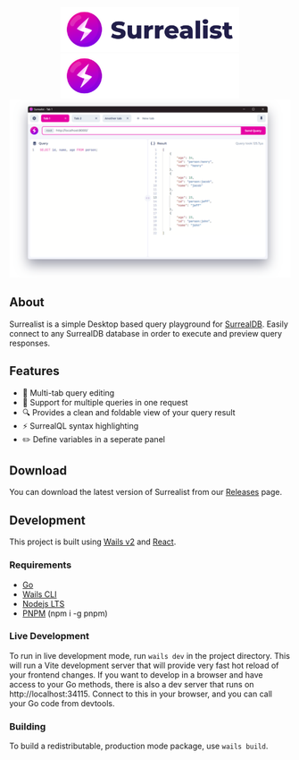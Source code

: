 <br>

<div align="center">
	<a href="https://github.com/StarlaneStudios/Surrealist#gh-light-mode-only">
		<img src=".github/branding/logo-dark.png" height="80">
	</a>
	<a href="https://github.com/StarlaneStudios/Surrealist#gh-dark-mode-only">
		<img src=".github/branding/logo-light.png" height="80">
	</a>
</div>

<div align="center">
	<img src=".github/branding/promo.png">
</div>

## About

Surrealist is a simple Desktop based query playground for [SurrealDB](https://surrealdb.com/). Easily connect to any SurrealDB database in order to execute and preview query responses.

## Features
- 📌 Multi-tab query editing
- 💫 Support for multiple queries in one request
- 🔍 Provides a clean and foldable view of your query result
- ⚡ SurrealQL syntax highlighting
- ✏️ Define variables in a seperate panel

## Download
You can download the latest version of Surrealist from our [Releases](https://github.com/StarlaneStudios/Surrealist/releases) page.

## Development
This project is built using [Wails v2](https://wails.io/) and [React](https://reactjs.org/).

### Requirements
- [Go](https://go.dev/)
- [Wails CLI](https://wails.io/docs/gettingstarted/installation)
- [Nodejs LTS](https://nodejs.org/en/)
- [PNPM](https://pnpm.io/) (npm i -g pnpm)

### Live Development

To run in live development mode, run `wails dev` in the project directory. This will run a Vite development
server that will provide very fast hot reload of your frontend changes. If you want to develop in a browser
and have access to your Go methods, there is also a dev server that runs on http://localhost:34115. Connect
to this in your browser, and you can call your Go code from devtools.

### Building

To build a redistributable, production mode package, use `wails build`.
